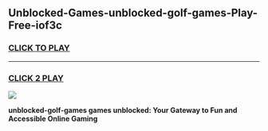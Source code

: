 
## Unblocked-Games-unblocked-golf-games-Play-Free-iof3c
<h3>
<a href="https://premium76.site?title=unblocked-golf-games&ref=19M">CLICK TO PLAY</a></h3>
<hr>

<h3>
<a href="https://premium76.site?title=unblocked-golf-games&ref=19M">CLICK 2 PLAY</a>
  
</h3>

<a href="https://premium76.site?title=unblocked-golf-games&ref=19M"><img src="https://clearcache.store/games.png"></a>


**unblocked-golf-games games unblocked: Your Gateway to Fun and Accessible Online Gaming**
